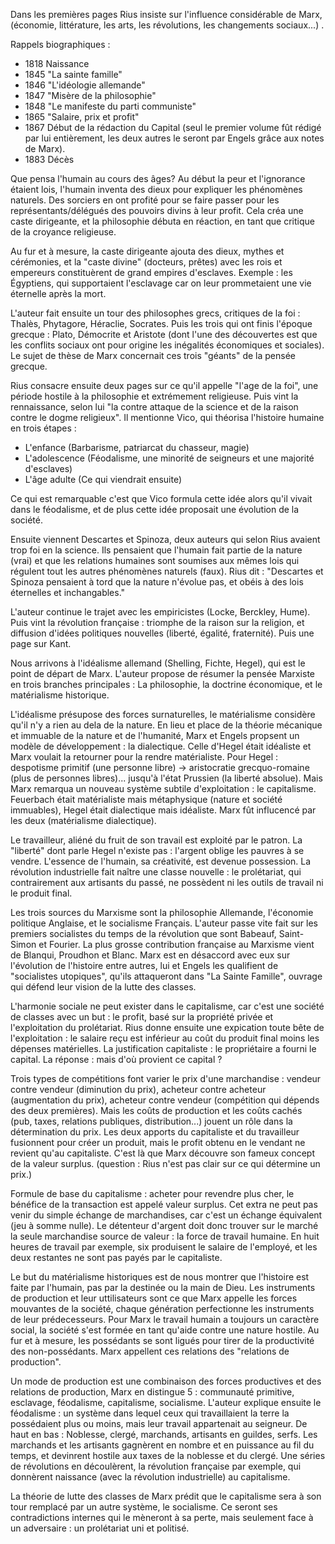 Dans les premières pages  Rius insiste sur l'influence considérable de Marx, (économie, littérature, les arts, les révolutions, les changements sociaux...) .

Rappels biographiques :

* 1818 Naissance
* 1845 "La sainte famille"
* 1846 "L'idéologie allemande"
* 1847 "Misère de la philosophie"
* 1848 "Le manifeste du parti communiste"
* 1865 "Salaire, prix et profit"
* 1867 Début de la rédaction du Capital (seul le premier volume fût rédigé par lui entièrement, les deux autres le seront par Engels grâce aux notes de Marx).
* 1883 Décès

Que pensa l'humain au cours des âges? Au début la peur et l'ignorance étaient lois, l'humain inventa des dieux pour expliquer les phénomènes naturels. Des sorciers en ont profité pour se faire passer pour les représentants/délégués des pouvoirs divins à leur profit. Cela créa une caste dirigeante, et la philosophie débuta en réaction, en tant que critique de la croyance religieuse.

Au fur et à mesure, la caste dirigeante ajouta des dieux, mythes et cérémonies, et la "caste divine" (docteurs, prêtes) avec les rois et empereurs constituèrent de grand empires d'esclaves. Exemple : les Égyptiens, qui supportaient l'esclavage car on leur prommetaient une vie éternelle après la mort.

L'auteur fait ensuite un tour des philosophes grecs, critiques de la foi : Thalès, Phytagore, Héraclie, Socrates. Puis les trois qui ont finis l'époque grecque : Plato, Démocrite et Aristote (dont l'une des découvertes est que les conflits sociaux ont pour origine les inégalités économiques et sociales). Le sujet de thèse de Marx concernait ces trois "géants" de la pensée grecque.

Rius consacre ensuite deux pages sur ce qu'il appelle "l'age de la foi", une période hostile à la philosophie et extrémement religieuse. Puis vint la rennaissance, selon lui "la contre attaque de la science et de la raison contre le dogme religieux". Il mentionne Vico, qui théorisa l'histoire humaine en trois étapes :

* L'enfance (Barbarisme, patriarcat du chasseur, magie)
* L'adolescence (Féodalisme, une minorité de seigneurs et une majorité d'esclaves)
* L'âge adulte (Ce qui viendrait ensuite)

Ce qui est remarquable c'est que Vico formula cette idée alors qu'il vivait dans le féodalisme, et de plus cette idée proposait une évolution de la société.

Ensuite viennent Descartes et Spinoza, deux auteurs qui selon Rius avaient trop foi en la science. Ils pensaient que l'humain fait partie de la nature (vrai) et que les relations humaines sont soumises aux mêmes lois qui régulent tout les autres phénomènes naturels (faux). Rius dit : "Descartes et Spinoza pensaient à tord que la nature n'évolue pas, et obéis à des lois éternelles et inchangables."

L'auteur continue le trajet avec les empiricistes (Locke, Berckley, Hume). Puis vint la révolution française : triomphe de la raison sur la religion, et diffusion d'idées politiques nouvelles (liberté, égalité, fraternité). Puis une page sur Kant.

Nous arrivons à l'idéalisme allemand (Shelling, Fichte, Hegel), qui est le point de départ de Marx. L'auteur propose de résumer la pensée Marxiste en trois branches principales : La philosophie, la doctrine économique, et le matérialisme historique.

L'idéalisme présupose des forces surnaturelles, le matérialisme considère qu'il n'y a rien au dela de la nature. En lieu et place de la théorie mécanique et immuable de la nature et de l'humanité, Marx et Engels propsent un modèle de développement : la dialectique. Celle d'Hegel était idéaliste et Marx voulait la retourner pour la rendre matérialiste. Pour Hegel : despotisme primitif (une personne libre) -> aristocratie grecquo-romaine (plus de personnes libres)... jusqu'à l'état Prussien (la liberté absolue). Mais Marx remarqua un nouveau système subtile d'exploitation : le capitalisme. Feuerbach était matérialiste mais métaphysique (nature et société immuables), Hegel était dialectique mais idéaliste. Marx fût influcencé par les deux (matérialisme dialectique).

Le travailleur, aliéné du fruit de son travail est exploité par le patron. La "liberté" dont parle Hegel n'existe pas : l'argent oblige les pauvres à se vendre. L'essence de l'humain, sa créativité, est devenue possession. La révolution industrielle fait naître une classe nouvelle : le prolétariat, qui contrairement aux artisants du passé, ne possèdent ni les outils de travail ni le produit final.

Les trois sources du Marxisme sont la philosophie Allemande, l'économie politique Anglaise, et le socialisme Français. L'auteur passe vite fait sur les premiers socialistes du temps de la révolution que sont Babeauf, Saint-Simon et Fourier. La plus grosse contribution française au Marxisme vient de Blanqui, Proudhon et Blanc. Marx est en désaccord avec eux sur l'évolution de l'histoire entre autres, lui et Engels les qualifient de "socialistes utopiques", qu'ils attaqueront dans "La Sainte Famille", ouvrage qui défend leur vision de la lutte des classes.

L'harmonie sociale ne peut exister dans le capitalisme, car c'est une société de classes avec un but : le profit, basé sur la propriété privée et l'exploitation du prolétariat. Rius donne ensuite une expication toute bête de l'exploitation : le salaire reçu est inférieur au coût du produit final moins les dépenses matérielles. La justification capitaliste : le propriétaire a fourni le capital. La réponse : mais d'où provient ce capital ?

Trois types de compétitions font varier le prix d'une marchandise : vendeur contre vendeur (diminution du prix), acheteur contre acheteur (augmentation du prix), acheteur contre vendeur (compétition qui dépends des deux premières). Mais les coûts de production et les coûts cachés (pub, taxes, relations publiques, distribution...) jouent un rôle dans la détermination du prix. Les deux apports du capitaliste et du travailleur fusionnent pour créer un produit, mais le profit obtenu en le vendant ne revient qu'au capitaliste. C'est là que Marx découvre son fameux concept de la valeur surplus. (question : Rius n'est pas clair sur ce qui détermine un prix.)

Formule de base du capitalisme : acheter pour revendre plus cher, le bénéfice de la transaction est appelé valeur surplus. Cet extra ne peut pas venir du simple échange de marchandises, car c'est un échange équivalent (jeu à somme nulle). Le détenteur d'argent doit donc trouver sur le marché la seule marchandise source de valeur : la force de travail humaine. En huit heures de travail par exemple, six produisent le salaire de l'employé, et les deux restantes ne sont pas payés par le capitaliste.

Le but du matérialisme historiques est de nous montrer que l'histoire est faite par l'humain, pas par la destinée ou la main de Dieu. Les instruments de production et leur uttilisateurs sont ce que Marx appelle les forces mouvantes de la société, chaque génération perfectionne les instruments de leur prédecesseurs. Pour Marx le travail humain a toujours un caractère social, la société s'est formée en tant qu'aide contre une nature hostile. Au fur et à mesure, les possédants se sont ligués pour tirer de la productivité des non-possédants. Marx appellent ces relations des "relations de production".

Un mode de production est une combinaison des forces productives et des relations de production, Marx en distingue 5 : communauté primitive, esclavage, féodalisme, capitalisme, socialisme. L'auteur explique ensuite le féodalisme : un système dans lequel ceux qui travaillaient la terre la possédaient plus ou moins, mais leur travail appartenait au seigneur. De haut en bas : Noblesse, clergé, marchands, artisants en guildes, serfs. Les marchands et les artisants gagnèrent en nombre et en puissance au fil du temps, et devinrent hostile aux taxes de la noblesse et du clergé. Une séries de révolutions en découlèrent, la révolution française par exemple, qui donnèrent naissance (avec la révolution industrielle) au capitalisme.

La théorie de lutte des classes de Marx prédit que le capitalisme sera à son tour remplacé par un autre système, le socialisme. Ce seront ses contradictions internes qui le mèneront à sa perte, mais seulement face à un adversaire : un prolétariat uni et politisé.
